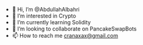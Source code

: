- 👋 Hi, I’m @AbdullahAlbahri
- 👀 I’m interested in Crypto
- 🌱 I’m currently learning Solidity
- 💞️ I’m looking to collaborate on PancakeSwapBots
- 📫 How to reach me cranaxax@gmail.com

<!---
AbdullahAlbahri/AbdullahAlbahri is a ✨ special ✨ repository because its `README.md` (this file) appears on your GitHub profile.
You can click the Preview link to take a look at your changes.
--->
